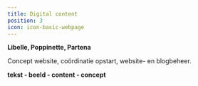 ```yaml
---
title: Digital content
position: 3
icon: icon-basic-webpage
---
```


**Libelle, Poppinette, Partena**

Concept website, coördinatie opstart, website- en blogbeheer.

**tekst - beeld - content - concept**